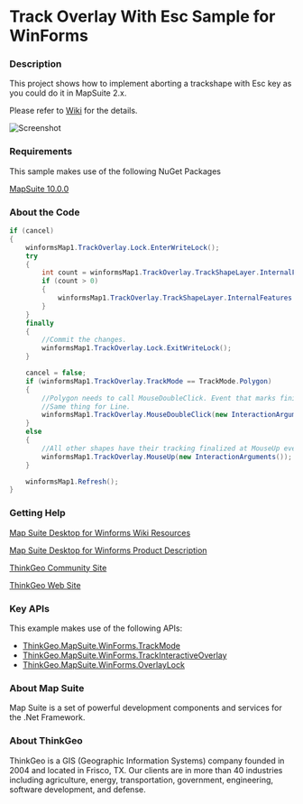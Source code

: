 # Track Overlay With Esc Sample for WinForms

### Description
This project shows how to implement aborting a trackshape with Esc key as you could do it in MapSuite 2.x.

Please refer to [Wiki](http://wiki.thinkgeo.com/wiki/map_suite_desktop_for_winforms) for the details.

![Screenshot](https://github.com/ThinkGeo/TrackOverlayWithEscSample-ForWinForms/blob/master/ScreenShot.png)

### Requirements
This sample makes use of the following NuGet Packages

[MapSuite 10.0.0](https://www.nuget.org/packages?q=ThinkGeo)

### About the Code
```csharp
if (cancel)
{
    winformsMap1.TrackOverlay.Lock.EnterWriteLock();
    try
    {
        int count = winformsMap1.TrackOverlay.TrackShapeLayer.InternalFeatures.Count;
        if (count > 0)
        {
            winformsMap1.TrackOverlay.TrackShapeLayer.InternalFeatures.Remove("InTrackingFeature");
        }
    }
    finally
    {
        //Commit the changes.
        winformsMap1.TrackOverlay.Lock.ExitWriteLock();
    }

    cancel = false;
    if (winformsMap1.TrackOverlay.TrackMode == TrackMode.Polygon)
    {
        //Polygon needs to call MouseDoubleClick. Event that marks finishing tracking a Polygon. 
        //Same thing for Line.
        winformsMap1.TrackOverlay.MouseDoubleClick(new InteractionArguments());
    }
    else
    {
        //All other shapes have their tracking finalized at MouseUp event.
        winformsMap1.TrackOverlay.MouseUp(new InteractionArguments());
    }

    winformsMap1.Refresh();
}
```
### Getting Help

[Map Suite Desktop for Winforms Wiki Resources](http://wiki.thinkgeo.com/wiki/map_suite_desktop_for_winforms)

[Map Suite Desktop for Winforms Product Description](https://thinkgeo.com/ui-controls#desktop-platforms)

[ThinkGeo Community Site](http://community.thinkgeo.com/)

[ThinkGeo Web Site](http://www.thinkgeo.com)

### Key APIs
This example makes use of the following APIs:

- [ThinkGeo.MapSuite.WinForms.TrackMode](http://wiki.thinkgeo.com/wiki/api/thinkgeo.mapsuite.winforms.trackmode)
- [ThinkGeo.MapSuite.WinForms.TrackInteractiveOverlay](http://wiki.thinkgeo.com/wiki/api/thinkgeo.mapsuite.winforms.trackinteractiveoverlay)
- [ThinkGeo.MapSuite.WinForms.OverlayLock](http://wiki.thinkgeo.com/wiki/api/thinkgeo.mapsuite.winforms.overlaylock)

### About Map Suite
Map Suite is a set of powerful development components and services for the .Net Framework.

### About ThinkGeo
ThinkGeo is a GIS (Geographic Information Systems) company founded in 2004 and located in Frisco, TX. Our clients are in more than 40 industries including agriculture, energy, transportation, government, engineering, software development, and defense.

